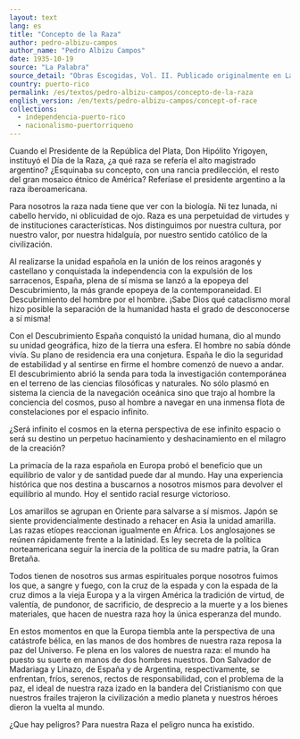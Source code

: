 ```yaml
---
layout: text
lang: es
title: "Concepto de la Raza"
author: pedro-albizu-campos
author_name: "Pedro Albizu Campos"
date: 1935-10-19
source: "La Palabra"
source_detail: "Obras Escogidas, Vol. II. Publicado originalmente en La Palabra"
country: puerto-rico
permalink: /es/textos/pedro-albizu-campos/concepto-de-la-raza
english_version: /en/texts/pedro-albizu-campos/concept-of-race
collections:
  - independencia-puerto-rico
  - nacionalismo-puertorriqueno
---
```


Cuando el Presidente de la República del Plata, Don Hipólito Yrigoyen, instituyó el Día de la Raza, ¿a qué raza se refería el alto magistrado argentino? ¿Esquinaba su concepto, con una rancia predilección, el resto del gran mosaico étnico de América? Referíase el presidente argentino a la raza iberoamericana.

Para nosotros la raza nada tiene que ver con la biología. Ni tez lunada, ni cabello hervido, ni oblicuidad de ojo. Raza es una perpetuidad de virtudes y de instituciones características. Nos distinguimos por nuestra cultura, por nuestro valor, por nuestra hidalguía, por nuestro sentido católico de la civilización.

Al realizarse la unidad española en la unión de los reinos aragonés y castellano y conquistada la independencia con la expulsión de los sarracenos, España, plena de sí misma se lanzó a la epopeya del Descubrimiento, la más grande epopeya de la contemporaneidad. El Descubrimiento del hombre por el hombre. ¡Sabe Dios qué cataclismo moral hizo posible la separación de la humanidad hasta el grado de desconocerse a sí misma!

Con el Descubrimiento España conquistó la unidad humana, dio al mundo su unidad geográfica, hizo de la tierra una esfera. El hombre no sabía dónde vivía. Su plano de residencia era una conjetura. España le dio la seguridad de estabilidad y al sentirse en firme el hombre comenzó de nuevo a andar. El descubrimiento abrió la senda para toda la investigación contemporánea en el terreno de las ciencias filosóficas y naturales. No sólo plasmó en sistema la ciencia de la navegación oceánica sino que trajo al hombre la conciencia del cosmos, puso al hombre a navegar en una inmensa flota de constelaciones por el espacio infinito.

¿Será infinito el cosmos en la eterna perspectiva de ese infinito espacio o será su destino un perpetuo hacinamiento y deshacinamiento en el milagro de la creación?

La primacía de la raza española en Europa probó el beneficio que un equilibrio de valor y de santidad puede dar al mundo. Hay una experiencia histórica que nos destina a buscarnos a nosotros mismos para devolver el equilibrio al mundo. Hoy el sentido racial resurge victorioso.

Los amarillos se agrupan en Oriente para salvarse a sí mismos. Japón se siente providencialmente destinado a rehacer en Asia la unidad amarilla. Las razas etíopes reaccionan igualmente en África. Los anglosajones se reúnen rápidamente frente a la latinidad. Es ley secreta de la política norteamericana seguir la inercia de la política de su madre patria, la Gran Bretaña.

Todos tienen de nosotros sus armas espirituales porque nosotros fuimos los que, a sangre y fuego, con la cruz de la espada y con la espada de la cruz dimos a la vieja Europa y a la virgen América la tradición de virtud, de valentía, de pundonor, de sacrificio, de desprecio a la muerte y a los bienes materiales, que hacen de nuestra raza hoy la única esperanza del mundo.

En estos momentos en que la Europa tiembla ante la perspectiva de una catástrofe bélica, en las manos de dos hombres de nuestra raza reposa la paz del Universo. Fe plena en los valores de nuestra raza: el mundo ha puesto su suerte en manos de dos hombres nuestros. Don Salvador de Madariaga y Linazo, de España y de Argentina, respectivamente, se enfrentan, fríos, serenos, rectos de responsabilidad, con el problema de la paz, el ideal de nuestra raza izado en la bandera del Cristianismo con que nuestros frailes trajeron la civilización a medio planeta y nuestros héroes dieron la vuelta al mundo.

¿Que hay peligros? Para nuestra Raza el peligro nunca ha existido.
